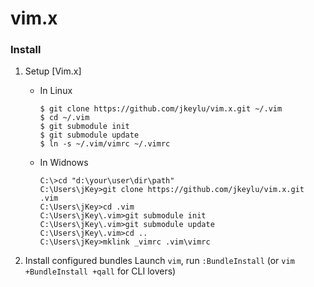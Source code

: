 vim.x
=====

### Install

1. Setup [Vim.x]
	* In Linux

		```
		$ git clone https://github.com/jkeylu/vim.x.git ~/.vim
		$ cd ~/.vim
		$ git submodule init
		$ git submodule update
		$ ln -s ~/.vim/vimrc ~/.vimrc
		```
	* In Widnows

		```
		C:\>cd "d:\your\user\dir\path"
		C:\Users\jKey>git clone https://github.com/jkeylu/vim.x.git .vim
		C:\Users\jKey>cd .vim
		C:\Users\jKey\.vim>git submodule init
		C:\Users\jKey\.vim>git submodule update
		C:\Users\jKey\.vim>cd ..
		C:\Users\jKey>mklink _vimrc .vim\vimrc
		```

2. Install configured bundles
	Launch `vim`, run `:BundleInstall` 
	(or `vim +BundleInstall +qall` for CLI lovers)

